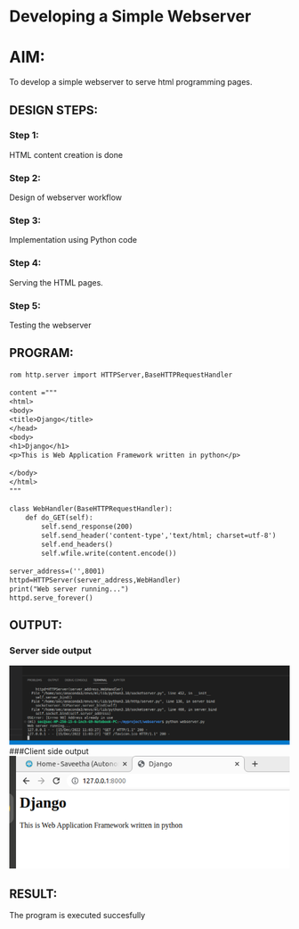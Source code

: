 # Developing a Simple Webserver

# AIM:

To develop a simple webserver to serve html programming pages.

## DESIGN STEPS:

### Step 1:

HTML content creation is done

### Step 2:

Design of webserver workflow

### Step 3:

Implementation using Python code

### Step 4:

Serving the HTML pages.

### Step 5:

Testing the webserver

## PROGRAM:
```
rom http.server import HTTPServer,BaseHTTPRequestHandler

content ="""
<html>
<body>
<title>Django</title>
</head>
<body>
<h1>Django</h1>
<p>This is Web Application Framework written in python</p>

</body>
</html>
"""

class WebHandler(BaseHTTPRequestHandler):
    def do_GET(self):
        self.send_response(200)
        self.send_header('content-type','text/html; charset=utf-8')
        self.end_headers()
        self.wfile.write(content.encode())
    
server_address=('',8001)
httpd=HTTPServer(server_address,WebHandler)
print("Web server running...")
httpd.serve_forever()         
```


## OUTPUT:

### Server side output
![Server side output](./images/serversideoutput.png)
###Client side output
![Server side output](./images/clientsideoutput.png)


## RESULT:
The program is executed succesfully
